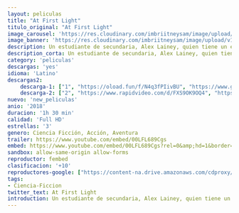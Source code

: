 ```yaml
---
layout: peliculas
title: "At First Light"
titulo_original: "At First Light"
image_carousel: 'https://res.cloudinary.com/imbriitneysam/image/upload/v1543971327/at-poster-min.jpg'
image_banner: 'https://res.cloudinary.com/imbriitneysam/image/upload/v1543971328/at-banner-min.jpg'
description: Un estudiante de secundaria, Alex Lainey, quien tiene un encuentro con luces misteriosas que aparecen sobre su pequeño pueblo. Pronto desarrolla habilidades peligrosas y sobrenaturales. Las autoridades lo persiguen tratando de descubrir la verdad detrás de la transformación de Alex
description_corta: Un estudiante de secundaria, Alex Lainey, quien tiene un encuentro con luces misteriosas que aparecen sobre su pequeño pueblo. Pronto desarrolla habilidades peligrosas y sobrenaturales. Las autoridades lo persiguen tratando de..
category: 'peliculas'
descargas: 'yes'
idioma: 'Latino'
descargas2:
    descarga-1: ["1", "https://oload.fun/f/N4q3fPIivBU", "https://www.google.com/s2/favicons?domain=openload.co","OpenLoad","https://res.cloudinary.com/imbriitneysam/image/upload/v1541473684/mexico.png", "Latino", "Full HD"]
    descarga-2: ["2", "https://www.rapidvideo.com/d/FXS9OK9OQ4", "https://www.google.com/s2/favicons?domain=www.rapidvideo.com","RapidVideo","https://res.cloudinary.com/imbriitneysam/image/upload/v1541473684/mexico.png", "Latino", "Full HD"]
nuevo: 'new_peliculas'
anio: '2018'
duracion: '1h 30 min'
calidad: 'Full HD'
estrellas: '3'
genero: Ciencia Ficción, Acción, Aventura
trailer: https://www.youtube.com/embed/00LFL689Cgs
embed: https://www.youtube.com/embed/00LFL689Cgs?rel=0&amp;hd=1&border=0&wmode=opaque&enablejsapi=1&modestbranding=1&controls=1&showinfo=1
sandbox: allow-same-origin allow-forms
reproductor: fembed
clasificacion: '+10'
reproductores-google: ["https://content-na.drive.amazonaws.com/cdproxy/share/pO2ldzbuDtrFEyYTHVvxbptwWvKwtFHRa21lV1elV0x/nodes/qUMks5PST2WLAh7L7OSE1A?nonce=-cjXdy5uUNMaH3qAO8tSGliylcjHeWXUDx0ztM8oKsbXpDpfVbPNBvClWWbzMUwF"]
tags:
- Ciencia-Ficcion
twitter_text: At First Light
introduction: Un estudiante de secundaria, Alex Lainey, quien tiene un encuentro con luces misteriosas que aparecen sobre su pequeño pueblo. Pronto desarrolla habilidades peligrosas y sobrenaturales. Las autoridades lo persiguen tratando de 
---
```












